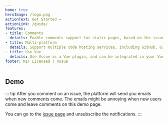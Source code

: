 ```yaml
---
home: true
heroImage: /logo.png
actionText: Get Started →
actionLink: /guide/
features:
- title: Comments
  details: Enable comments support for static pages, based on the issue system of code hosting services.
- title: Multi-platform
  details: Support multiple code hosting services, including GitHub, GitLab and BitBucket.
- title: Use Vue
  details: Use Vssue as a Vue plugin, and can be integrated in your Vue App easily.
footer: MIT Licensed | Vssue
---
```


## Demo

::: tip
After you comment on an issue, the platform will send you emails when new comments come.  The emails might be annoying when new users come and leave comments on this demo page.

You can go to the [issue page](https://github.com/meteorlxy/vssue/issues/1) and unsubscribe the notifications.
:::

<Vssue :issue-id="1" />
